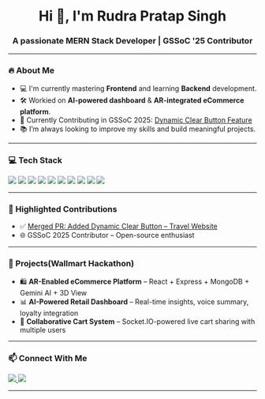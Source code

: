 <h1 align="center">Hi 👋, I'm Rudra Pratap Singh</h1>
<h3 align="center">A passionate MERN Stack Developer | GSSoC '25 Contributor</h3>

---

### 🔥 About Me

- 💻 I'm currently mastering **Frontend** and learning **Backend** development.
- 🛠️ Workied on **AI-powered dashboard** & **AR-integrated eCommerce platform**.
- 🎯 Currently Contributing in GSSoC 2025: [Dynamic Clear Button Feature](https://github.com/Adarsh-Chaubey03/TravelGrid/pull/153)
- 📚 I’m always looking to improve my skills and build meaningful projects.

---

### 💻 Tech Stack

<p align="left">
  <img src="https://img.shields.io/badge/HTML5-E34F26?style=for-the-badge&logo=html5&logoColor=white" />
  <img src="https://img.shields.io/badge/CSS3-1572B6?style=for-the-badge&logo=css3&logoColor=white" />
  <img src="https://img.shields.io/badge/TailwindCSS-06B6D4?style=for-the-badge&logo=tailwindcss&logoColor=white" />
  <img src="https://img.shields.io/badge/TanStack_Query-FF4154?style=for-the-badge&logo=react-query&logoColor=white" />
  <img src="https://img.shields.io/badge/Node.js-339933?style=for-the-badge&logo=node.js&logoColor=white" />
  <img src="https://img.shields.io/badge/Express.js-000000?style=for-the-badge&logo=express&logoColor=white" />
  <img src="https://img.shields.io/badge/MongoDB-47A248?style=for-the-badge&logo=mongodb&logoColor=white" />
  <img src="https://img.shields.io/badge/React-20232A?style=for-the-badge&logo=react&logoColor=61DAFB" />
  <img src="https://img.shields.io/badge/Git-F05032?style=for-the-badge&logo=git&logoColor=white" />
  <img src="https://img.shields.io/badge/GitHub-181717?style=for-the-badge&logo=github&logoColor=white" />
</p>

---

### 🚀 Highlighted Contributions

- ✅ [Merged PR: Added Dynamic Clear Button – Travel Website](https://github.com/Adarsh-Chaubey03/TravelGrid/pull/153)
- 🌐 GSSoC 2025 Contributor – Open-source enthusiast

---

### 🧠 Projects(Wallmart Hackathon)

- 🛍️ **AR-Enabled eCommerce Platform** – React + Express + MongoDB + Gemini AI + 3D View
- 📊 **AI-Powered Retail Dashboard** – Real-time insights, voice summary, loyalty integration
- 🤝 **Collaborative Cart System** – Socket.IO-powered live cart sharing with multiple users

---

### 📫 Connect With Me

<p align="left">
  <a href="https://github.com/Rudra-Pratap-Singh1331" target="_blank">
    <img src="https://img.shields.io/badge/GitHub-181717?style=for-the-badge&logo=github&logoColor=white" />
  </a>
  <a href="https://linkedin.com/in/rudrapsingh121" target="_blank">
    <img src="https://img.shields.io/badge/LinkedIn-0A66C2?style=for-the-badge&logo=linkedin&logoColor=white" />
  </a>
</p>

---

